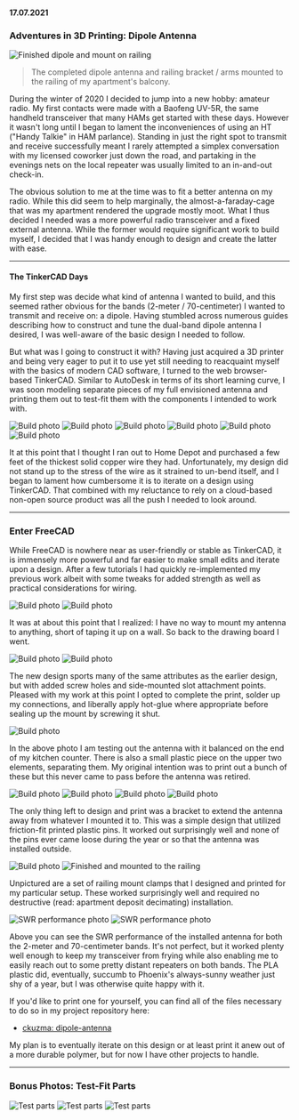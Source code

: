 #### 17.07.2021
### Adventures in 3D Printing: Dipole Antenna

![Finished dipole and mount on railing](media/dipole/finished_02.png)

> The completed dipole antenna and railing bracket / arms mounted to the railing of my apartment's balcony.

During the winter of 2020 I decided to jump into a new hobby: amateur radio.  My first contacts were made with a Baofeng UV-5R, the same handheld transceiver that many HAMs get started with these days.  However it wasn't long until I began to lament the inconveniences of using an HT ("Handy Talkie" in HAM parlance).  Standing in just the right spot to transmit and receive successfully meant I rarely attempted a simplex conversation with my licensed coworker just down the road, and partaking in the evenings nets on the local repeater was usually limited to an in-and-out check-in.

The obvious solution to me at the time was to fit a better antenna on my radio.  While this did seem to help marginally, the almost-a-faraday-cage that was my apartment rendered the upgrade mostly moot.  What I thus decided I needed was a more powerful radio transceiver and a fixed external antenna.  While the former would require significant work to build myself, I decided that I was handy enough to design and create the latter with ease.

-----

#### The TinkerCAD Days

My first step was decide what kind of antenna I wanted to build, and this seemed rather obvious for the bands (2-meter / 70-centimeter) I wanted to transmit and receive on: a dipole.  Having stumbled across numerous guides describing how to construct and tune the dual-band dipole antenna I desired, I was well-aware of the basic design I needed to follow.

But what was I going to construct it with?  Having just acquired a 3D printer and being very eager to put it to use yet still needing to reacquaint myself with the basics of modern CAD software, I turned to the web browser-based TinkerCAD.  Similar to AutoDesk in terms of its short learning curve, I was soon modeling separate pieces of my full envisioned antenna and printing them out to test-fit them with the components I intended to work with.

![Build photo](media/dipole/3d_001.jpeg)
![Build photo](media/dipole/3d_002.jpeg)
![Build photo](media/dipole/3d_003.jpeg)
![Build photo](media/dipole/3d_004.jpeg)
![Build photo](media/dipole/3d_005.jpeg)
![Build photo](media/dipole/3d_006.jpeg)

It at this point that I thought I ran out to Home Depot and purchased a few feet of the thickest solid copper wire they had.  Unfortunately, my design did not stand up to the stress of the wire as it strained to un-bend itself, and I began to lament how cumbersome it is to iterate on a design using TinkerCAD.  That combined with my reluctance to rely on a cloud-based non-open source product was all the push I needed to look around.

-----

### Enter FreeCAD

While FreeCAD is nowhere near as user-friendly or stable as TinkerCAD, it is immensely more powerful and far easier to make small edits and iterate upon a design.  After a few tutorials I had quickly re-implemented my previous work albeit with some tweaks for added strength as well as practical considerations for wiring.

![Build photo](media/dipole/3d_007.jpeg)
![Build photo](media/dipole/3d_008.jpeg)

It was at about this point that I realized: I have no way to mount my antenna to anything, short of taping it up on a wall.  So back to the drawing board I went.

![Build photo](media/dipole/3d_009.jpeg)
![Build photo](media/dipole/3d_010.jpeg)

The new design sports many of the same attributes as the earlier design, but with added screw holes and side-mounted slot attachment points.  Pleased with my work at this point I opted to complete the print, solder up my connections, and liberally apply hot-glue where appropriate before sealing up the mount by screwing it shut.

![Build photo](media/dipole/3d_011.jpeg)

In the above photo I am testing out the antenna with it balanced on the end of my kitchen counter.  There is also a small plastic piece on the upper two elements, separating them.  My original intention was to print out a bunch of these but this never came to pass before the antenna was retired.

![Build photo](media/dipole/3d_012.jpeg)
![Build photo](media/dipole/3d_013.jpeg)
![Build photo](media/dipole/3d_014.jpeg)
![Build photo](media/dipole/3d_015.jpeg)

The only thing left to design and print was a bracket to extend the antenna away from whatever I mounted it to.  This was a simple design that utilized friction-fit printed plastic pins.  It worked out surprisingly well and none of the pins ever came loose during the year or so that the antenna was installed outside.

![Build photo](media/dipole/3d_016.jpeg)
![Finished and mounted to the railing](media/dipole/finished_02.png)

Unpictured are a set of railing mount clamps that I designed and printed for my particular setup.  These worked surprisingly well and required no destructive (read: apartment deposit decimating) installation.

![SWR performance photo](media/dipole/finished_03.jpeg)
![SWR performance photo](media/dipole/finished_04.jpeg)

Above you can see the SWR performance of the installed antenna for both the 2-meter and 70-centimeter bands.  It's not perfect, but it worked plenty well enough to keep my transceiver from frying while also enabling me to easily reach out to some pretty distant repeaters on both bands.  The PLA plastic did, eventually, succumb to Phoenix's always-sunny weather just shy of a year, but I was otherwise quite happy with it.

If you'd like to print one for yourself, you can find all of the files necessary to do so in my project repository here:

- [ckuzma: dipole-antenna](https://github.com/ckuzma/dipole-antenna)

My plan is to eventually iterate on this design or at least print it anew out of a more durable polymer, but for now I have other projects to handle.

-----

### Bonus Photos: Test-Fit Parts

![Test parts](media/dipole/parts_01.jpeg)
![Test parts](media/dipole/parts_02.jpeg)
![Test parts](media/dipole/parts_03.jpeg)